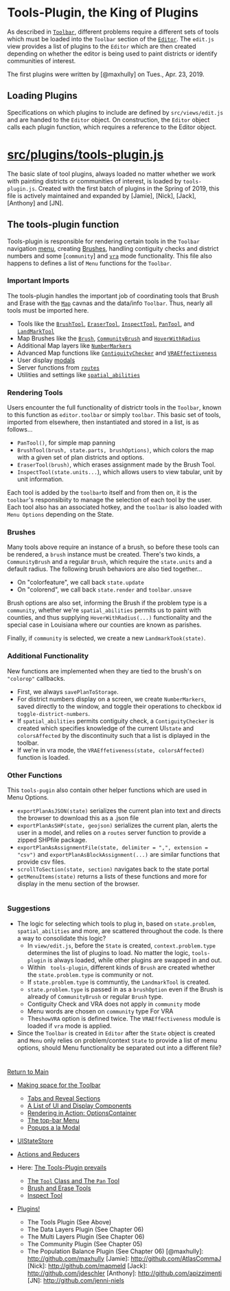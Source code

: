  # Tools-Plugin, the King of Plugins

As described in [`Toolbar`], different problems require a different
sets of tools which must be loaded into the `Toolbar` section of the
[`Editor`]. The `edit.js` view provides a list of plugins to the
`Editor` which are then created depending on whether the editor
 is being used to paint districts or identify communities of interest.
 
The first plugins were written by [@maxhully] on Tues., Apr. 23, 2019.

## Loading Plugins

Specifications on which plugins to include are defined by 
`src/views/edit.js` and are handed to the `Editor` object. On
construction, the `Editor` object calls each plugin function, which
requires a reference to the Editor object.

# [src/plugins/tools-plugin.js]

The basic slate of tool plugins, always loaded no matter whether
we work with painting districts or communities of interest, is 
loaded by `tools-plugin.js`. Created with the first batch of 
plugins in the Spring of 2019, this file is actively maintained
and expanded by [Jamie], [Nick], [Jack], [Anthony] and [JN].

## The tools-plugin function
Tools-plugin is responsible for rendering certain tools in the `Toolbar`
navigation [menu], creating [Brushes], handling contiguity checks and
district numbers and some [`community`] and [`vra`] mode functionality.
This file also happens to defines a list of `Menu` functions for the
`Toolbar`. 

### Important Imports

The tools-plugin handles the important job of coordinating tools that
Brush and Erase with the [`Map`] cavnas and the data/info `Toolbar`.
Thus, nearly all tools must be imported here.
- Tools like the [`BrushTool`], [`EraserTool`], [`InspectTool`],
[`PanTool`], and [`LandMarkTool`] 
- Map Brushes like the [`Brush`], [`CommunityBrush`] and
[`HoverWithRadius`]
- Additional Map layers like [`NumberMarkers`]
- Advanced Map functions like [`ContiguityChecker`] and
[`VRAEffectiveness`]
- User display [modals]
- Server functions from [`routes`]
- Utilities and settings like [`spatial_abilities`]

### Rendering Tools

Users encounter the full functionality of districtr tools in the
`Toolbar`, known to this function as `editor.toolbar` or simply
`toolbar`. This basic set of tools, imported from elsewhere, then
instantiated and stored in a list, is as follows...

- `PanTool()`, for simple map panning
- `BrushTool(brush, state.parts, brushOptions)`, which colors the map
with a given set of plan districts and options.
- `EraserTool(brush)`, which erases assignment made by the Brush Tool.
- `InspectTool(state.units...`), which allows users to view tabular, 
unit by unit information. 

Each tool is added by the `toolbar`to itself and from then on, it is the
`toolbar`'s responsibiity to manage the selection of each tool by the
user. Each tool also has an associated hotkey, and the `toolbar` is also
loaded with `Menu Options` depending on the State.

### Brushes

Many tools above require an instance of a brush, so before these tools
can be rendered, a `brush` instance must be created. There's two kinds, 
a `CommunityBrush` and a regular `Brush`, which require the
`state.units` and a default radius. The following brush behaviors are
also tied together...
- On "colorfeature", we call back `state.update`
- On "colorend", we call back `state.render` and `toolbar.unsave`

Brush options are also set, informing the Brush if the problem type is
a `community`, whether we're `spatial_abilities` permits us to paint
with counties, and thus supplying `HoverWithRadius(...)` functionality
and the special case in Louisiana where our counties are known as
parishes.

Finally, if `community` is selected, we create a new
`LandmarkTook(state)`.

### Additional Functionality

New functions are implemented when they are tied to the brush's on
`"colorop"` callbacks.
- First, we always `savePlanToStorage`.
- For district numbers display on a screen, we create `NumberMarkers`,
saved directly to the window, and toggle their operations to checkbox id 
`toggle-district-numbers`. 
- If `spatial_abilities` permits contiguity check, a `ContiguityChecker`
is created which specifies knowledge of the current UI`state` and 
`colorsAffected` by the discontinuity such that a list is diplayed in
the toolbar. 
- If we're in vra mode, the `VRAEffetiveness(state, colorsAffected)`
function is loaded. 

### Other Functions

This `tools-pugin` also contain other helper functions which are used in
Menu Options.

- `exportPlanAsJSON(state)` serializes the current plan into text and
directs the browser to download this as a .json file
- `exportPlanAsSHP(state, geojson)` serializes the current plan, alerts
the user in a model, and relies on a `routes` server function to provide
a zipped SHPfile package.
- `exportPlanAsAssignmentFile(state, delimiter = ",", extension = "csv")`
and `exportPlanAsBlockAssignment(...)` are similar functions that
provide csv files.
- `scrollToSection(state, section)` navigates back to the state portal
- `getMenuItems(state)` returns a lists of these functions and more for
display in the menu section of the browser.

# #

### Suggestions

- The logic for selecting which tools to plug in, based on
`state.problem`, `spatial_abilities` and more, are scattered throughout
the code. Is there a way to consolidate this logic?
  - In `view/edit.js`, before the `State` is created,
`context.problem.type` determines the list of plugins to load. No matter
the logic, `tools-plugin` is always loaded, while other plugins are
swapped in and out.
  - Within ` tools-plugin`, different kinds of `Brush` are created
whether the `state.problem.type` is community or not. 
  - If `state.problem.type` is communtiy, the `LandmarkTool` is created.
  - `state.problem.type` is passed in as a `brushOption` even if the
Brush is already of `CommunityBrush` or regular `Brush` type.
  - Contiguity Check and VRA does not apply in `community` mode
  - Menu words are chosen on `community` type
  For VRA
   - The`showVRA` option is defined twice. The `VRAEffectiveness` module
   is loaded if `vra` mode is applied. 
- Since the `Toolbar` is created in `Editor` after the `State` object is
created and `Menu` only relies on problem/context `State` to provide a
list of menu options, should Menu functionality be separated out into a
different file?

# #

[Return to Main](../README.md)
- [Making space for the Toolbar](../03toolsplugins/toolbar.md)
  - [Tabs and Reveal Sections](../03toolsplugins/sections.md)
  - [A List of UI and Display Components](../03toolsplugins/uicomponents.md)
  - [Rendering in Action: OptionsContainer](../03toolsplugins/optionscontainer.md)
  - [The top-bar Menu](../03toolsplugins/topmenu.md)
  - [Popups a la Modal](../03toolsplugins/modal.md)

- [UIStateStore](../03toolsplugins/uistatestore.md)
- [Actions and Reducers](../03toolsplugins/actionsreducers.md)

- Here: [The Tools-Plugin prevails](../03toolsplugins/toolsplugin.md)
  - [The `Tool` Class and The `Pan` Tool](../03toolsplugins/tool.md)
  - [Brush and Erase Tools](../03toolsplugins/BrushEraseTools.md)
  - [Inspect Tool](../03toolsplugins/inspecttool.md)

- [Plugins!](../03toolsplugins/plugins.md)
  - The Tools Plugin (See Above)
  - The Data Layers Plugin (See Chapter 06)
  - The Multi Layers Plugin (See Chapter 06)
  - The Community Plugin (See Chapter 05)
  - The Population Balance Plugin (See Chapter 06)
[@maxhully]: http://github.com/maxhully
[Jamie]: http://github.com/AtlasCommaJ
[Nick]: http://github.com/mapmeld
[Jack]: http://github.com/jdeschler
[Anthony]: http://github.com/apizzimenti 
[JN]: http://github.com/jenni-niels

[`Editor`]: ../02editormap/editor.md
[`Map`]: ../02editormap/map.md
[`NumberMarkers`]: ../02editormap/numbermarkers.md

[menu]: ../03toolsplugins/topmenu.md
[`Toolbar`]: ../03toolsplugins/toolbar.md
[`BrushTool`]: ../03toolsplugins/brusherasetools.md
[`EraserTool`]: ../03toolsplugins/brusherasetools.md
[`InspectTool`]: ../03toolsplugins/inspecttool.md
[`PanTool`]: ../03toolsplugins/tool.md
[modals]: ../03toolsplugins/modal.md

[Brushes]: ../04drawing/brush.md
[`Brush`]: ../04drawing/brush.md 
[`CommunityBrush`]: ../04drawing/brush.md
[`HoverWithRadius`]: ../04drawing/hover.md
[`ContiguityChecker`]: ../04drawing/contiguity.md

[community]: ../05landmarks/coi.md
[`LandMarkTool`]: ../05landmarks/landmarktool.md

[`vra`]: ../06charts/vra.md
[`VRAEffectiveness`]: ../06charts/vra.md

[`routes`]: ../09deployment/routes.md

[`spatial_abilities`]: ../10spatialabilities/spatialabilities.md

[src/plugins/tools-plugin.js]: ../../src/plugins/tools-plugin.js